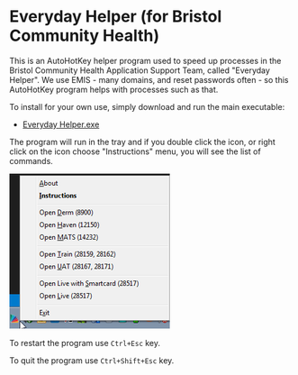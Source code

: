 # Everyday Helper (for Bristol Community Health)

This is an AutoHotKey helper program used to speed up processes in the Bristol Community Health  Application Support Team, called "Everyday Helper". We use EMIS - many domains, and reset passwords often - so this AutoHotKey program helps with processes such as that.

To install for your own use, simply download and run the main executable:
* [Everyday Helper.exe](https://github.com/MrSimonC/BCH-Helper/blob/master/Everyday%20Helper.exe?raw=true)

The program will run in the tray and if you double click the icon, or right click on the icon choose "Instructions" menu,  you will see the list of commands.

![image of menu](images/readme_menu.png)

To restart the program use `Ctrl+Esc` key.

To quit the program use `Ctrl+Shift+Esc` key.
